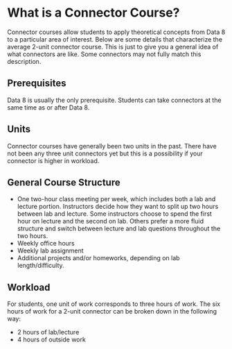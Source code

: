 # What is a Connector Course?

Connector courses allow students to apply theoretical concepts from Data 8 to a particular area of interest. Below are some details that characterize the average 2-unit connector course. This is just to give you a general idea of what connectors are like. Some connectors may not fully match this description.

## Prerequisites

Data 8 is usually the only prerequisite. Students can take connectors at the same time as or after Data 8.

## Units

Connector courses have generally been two units in the past. There have not been any three unit connectors yet but this is a possibility if your connector is higher in workload.

## General Course Structure

* One two-hour class meeting per week, which includes both a lab and lecture portion. Instructors decide how they want to split up two hours between lab and lecture. Some instructors choose to spend the first hour on lecture and the second on lab. Others prefer a more fluid structure and switch between lecture and lab questions throughout the two hours.
* Weekly office hours
* Weekly lab assignment
* Additional projects and/or homeworks, depending on lab length/difficulty.

## Workload

For students, one unit of work corresponds to three hours of work. The six hours of work for a 2-unit connector can be broken down in the following way:

* 2 hours of lab/lecture
* 4 hours of outside work



